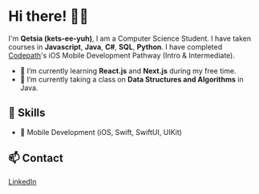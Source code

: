 # Hi there! 👋🏾
I'm **Qetsia (kets-ee-yuh)**, I am a Computer Science Student.
I have taken courses in **Javascript**, **Java**, **C#**, **SQL**, **Python**.
I have completed [Codepath](https://www.codepath.org/courses/ios-development)'s iOS Mobile Development Pathway (Intro & Intermediate). 

- 🌱 I’m currently learning **React.js** and **Next.js** during my free time.
- 🌱 I’m currently taking a class on **Data Structures and Algorithms** in Java. 

## 🚀 Skills
- 📱 Mobile Development (iOS, Swift, SwiftUI, UIKit)

## 📫 Contact
[LinkedIn](https://www.linkedin.com/in/qetsiankulu/)

